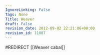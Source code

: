 ```yaml
---
IgnoreLinking: False
Tags: None
Title: Weaver
draft: False
revision_date: 2012-09-02 22:21:06+00:00
revision_id: 11007
---
```


#REDIRECT [[Weaver cabal]]